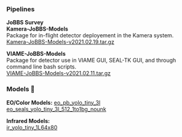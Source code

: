 ### Pipelines
**JoBBS Survey**  \
**Kamera-JoBBS-Models** \
Package for in-flight detector deployement in the Kamera system.  \
[Kamera-JoBBS-Models-v2021.02.19.tar.gz](packages/archives/Kamera-JoBBS-Models-v2021.02.19.tar.gz)

**VIAME-JoBBS-Models**  \
Package for detector use in VIAME GUI, SEAL-TK GUI, and through command line bash scripts.  \
[VIAME-JoBBS-Models-v2021.02.11.tar.gz](packages/archives/VIAME-JoBBS-Models-v2021.02.11.tar.gz)

### Models :robot:
**EO/Color Models:** 
[eo_pb_yolo_tiny_3l](models/eo_pb_yolo_tiny_3l/)  
[eo_seals_yolo_tiny_3l_512_1to1bg_nounk](models/eo_seals_yolo_tiny_3l_512_1to1bg_nounk/)  

**Infrared Models:**  
[ir_yolo_tiny_1L64x80](models/ir_yolo_tiny_1L64x80/)  